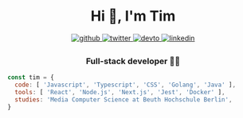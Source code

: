 <h1 align="center">Hi 👋, I'm Tim</h1>

<div align="center">
<a href="https://github.com/tim-richter" target="_blank">
<img src=https://img.shields.io/badge/github-%2324292e.svg?&style=for-the-badge&logo=github&logoColor=white alt=github style="margin-bottom: 5px;" />
</a>
<a href="https://twitter.com/tim_c_richter" target="_blank">
<img src=https://img.shields.io/badge/twitter-%2300acee.svg?&style=for-the-badge&logo=twitter&logoColor=white alt=twitter style="margin-bottom: 5px;" />
</a>
<a href="https://dev.to/timrichter" target="_blank">
<img src=https://img.shields.io/badge/dev.to-%2308090A.svg?&style=for-the-badge&logo=dev.to&logoColor=white alt=devto style="margin-bottom: 5px;" />
</a>
<a href="https://linkedin.com/in/tim-richter-developer" target="_blank">
<img src=https://img.shields.io/badge/linkedin-%231E77B5.svg?&style=for-the-badge&logo=linkedin&logoColor=white alt=linkedin style="margin-bottom: 5px;" />
</a>  
</div>

### <div align="center">Full-stack developer 👨‍💻</div>  
 

```javascript
const tim = {
  code: [ 'Javascript', 'Typescript', 'CSS', 'Golang', 'Java' ],
  tools: [ 'React', 'Node.js', 'Next.js', 'Jest', 'Docker' ],
  studies: 'Media Computer Science at Beuth Hochschule Berlin',
}
```

<!--START_SECTION:activity-->
<!--END_SECTION:activity-->
